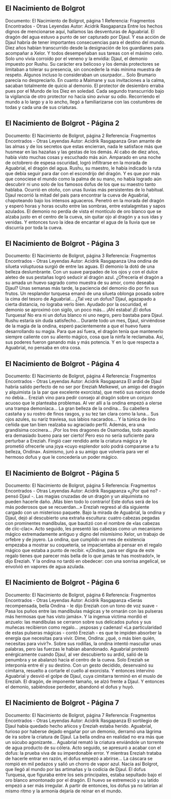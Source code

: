 ## El Nacimiento de Bolgrot
Documento: El Nacimiento de Bolgrot, página 1
Referencia: Fragmentos Encontrados - Otras Leyendas
Autor: Acidrik Rasgapanza
Entre los hechos dignos de mencionarse aquí, hallamos las desventuras de Aguabrial. El dragón del agua estuvo a punto de ser capturado por Djaul. Y esa acción de Djaul habría de tener importantes consecuencias para el destino del mundo.
Diez años habían transcurrido desde la designación de los guardianes para acompañar a Xelor. Y todos desempeñaban sus tareas con el máximo celo. Solo uno vivía corroído por el veneno y la envidia: Djaul, el demonio impuesto por Rushu. Su carácter era belicoso y los demás protectores se limitaban a tolerar su presencia, sin concederle la más mínima muestra de respeto. Algunos incluso lo consideraban un usurpador... Solo Brumario parecía no despreciarlo. En cuanto a Maimane y sus invitaciones a la calma, sacaban totalmente de quicio al demonio. El protector de desiembro erraba pues por el Mundo de los Diez en soledad. Cada segundo transcurrido bajo la vigilancia de otro protector no hacía sino avivar su odio. Recorriendo el mundo a lo largo y a lo ancho, llegó a familiarizarse con las costumbres de todas y cada una de sus criaturas.

## El Nacimiento de Bolgrot - Página 2
Documento: El Nacimiento de Bolgrot, página 2
Referencia: Fragmentos Encontrados - Otras Leyendas
Autor: Acidrik Rasgapanza
Gran amante de las almas y de los secretos que estas encierran, nada le satisface más que husmear en las hazañas y las gestas de los demás. Al cabo de diez años, había visto muchas cosas y escuchado más aún.
Amparado en una noche de octobrero de espesa oscuridad, logró infiltrarse en la morada de Aguabrial, el dragón del agua. Rushu, su maestro, le había indicado la ruta que debía seguir para dar con el escondrijo del dragón. Y es que por más que conociese el mundo como la palma de su mano, no había logrado aún descubrir ni uno solo de los famosos dofus de los que su maestro tanto hablaba.
Ocurrió en otoño, con unas lluvias más persistentes de lo habitual. Djaul recorrió la mitad del país para encontrar la cueva de Aguabrial, chapoteando bajo los intensos aguaceros. Penetró en la morada del dragón y esperó horas y horas oculto entre las sombras, entre estalagmitas y sapos azulados. El demonio no perdía de vista el montículo de oro blanco que se alzaba justo en el centro de la cueva, sin quitar ojo al dragón y a sus idas y venidas. Y entonces tuvo la idea de encantar el agua de la lluvia que se discurría por toda la cueva.

## El Nacimiento de Bolgrot - Página 3
Documento: El Nacimiento de Bolgrot, página 3
Referencia: Fragmentos Encontrados - Otras Leyendas
Autor: Acidrik Rasgapanza
Una ondina de silueta voluptuosa surgió de entre las aguas. El demonio la dotó de una belleza deslumbrante. Con un suave parpadeo de los ojos y con el dulce aleteo de sus pestañas logró seducir al dragón azul. ¿Ofrecería el dragón a su amada un huevo sagrado como muestra de su amor, como deseaba Djaul?
Unas semanas más tarde, la paciencia del demonio dio por fin sus frutos. Un resplandor turquesa emanó de una silueta oblonga posada sobre la cima del tesoro de Aguabrial... ¿Tal vez un dofus? Djaul, agazapado a cierta distancia, no lograba verlo bien. Ayudado por la oscuridad, el demonio se aproximó con sigilo, un poco más... ¡Ahí estaba! ¡El dofus Turquesa! No era ni un dofus blanco ni uno negro, pero bastaba para Djaul. Rushu estaría sin duda satisfecho...
Durante todo un mes, Djaul, sirviéndose de la magia de la ondina, esperó pacientemente a que el huevo fuera desarrollando su magia. Para que así fuera, el dragón tenía que mantenerlo siempre caliente con su aliento mágico, cosa que la ninfa le reclamaba. Así, sus poderes fueron ganando más y más potencia. Y en lo que respecta a Aguabrial, no pensaba en otra cosa.

## El Nacimiento de Bolgrot - Página 4
Documento: El Nacimiento de Bolgrot, página 4
Referencia: Fragmentos Encontrados - Otras Leyendas
Autor: Acidrik Rasgapanza
El ardid de Djaul habría salido perfecto de no ser por Ereziah Melkewel, un amigo del dragón y alquimista (a la par que excelente exorcista), que metió sus narices donde no debía...
Ereziah vino para pedir consejo al dragón sobre un conjuro acuoso que le planteaba problemas. Al ver allí a la ondina empezó a olerse una trampa demoníaca... La gran belleza de la ondina... Su cabellera castaña y su rostro de finos rasgos, y su tez tan clara como la luna... Sus ojos azules, su nariz traviesa, sus labios nacarados... Y la túnica de lino ceñida que tan bien realzaba su agraciado perfil. Además, era una grandísima cocinera... ¡Por los tres dragones de Osamodas, todo aquello era demasiado bueno para ser cierto! Pero eso no sería suficiente para perturbar a Ereziah. Fingió caer rendido ante la criatura mágica y le prometió ofrecerle una joya «cuyo esplendor solo podrá compararse a tu belleza, Ondina». Asimismo, juró a su amigo que volvería para ver el hermoso dofus y que le concedería un poder mágico.

## El Nacimiento de Bolgrot - Página 5
Documento: El Nacimiento de Bolgrot, página 5
Referencia: Fragmentos Encontrados - Otras Leyendas
Autor: Acidrik Rasgapanza
«¿Por qué no? - pensó Djaul -. Las magias cruzadas de un dragón y un alquimista no pueden hacerle daño. ¡Más bien todo lo contrario! Este dofus será de los más poderosos que se recuerdan...»
Ereziah regresó al día siguiente cargado con un misterioso paquete. Bajo la mirada de Aguabrial, la ondina y Djaul, dejó al descubierto una extraña escultura: cuatro cabezas pegadas con prominentes mandíbulas, que bautizó con el nombre de «las cabezas de clic-clac». Acto seguido, les presentó las cabezas como un mecanismo mágico extremadamente antiguo y digno del mismísimo Xelor, un trabajo de orfebre y de joyero. La ondina, que cumplido un mes de existencia empezaba a mostrar su coquetería, se impacientaba al pensar en el regalo mágico que estaba a punto de recibir.
«¡Ondina, para ser digna de este regalo tienes que parecer más bella de lo que jamás te has mostrado!», le dijo Ereziah.
Y la ondina no tardó en obedecer: con una sonrisa angelical, se envolvió en vapores de agua azulada.

## El Nacimiento de Bolgrot - Página 6
Documento: El Nacimiento de Bolgrot, página 6
Referencia: Fragmentos Encontrados - Otras Leyendas
Autor: Acidrik Rasgapanza
«Serás recompensada, bella Ondina - le dijo Ereziah con un tono de voz suave - Pasa los puños entre las mandíbulas mágicas y te ornarán con las pulseras más hermosas que has visto jamás». Y la ingenua víctima mordió el anzuelo: las mandíbulas se cerraron sobre sus delicados puños y sus muñecas recibieron como regalo... ¡esposas y cadenas!
«La particularidad de estas pulseras mágicas - contó Ereziah - es que te impiden absorber la energía que necesitas para vivir. Dime, Ondina: ¿qué, o más bien quién, necesitas para vivir?». Sobre sus rodillas, la ondina intentó mascullar unas palabras, pero las fuerzas le habían abandonado. Aguabrial protestó enérgicamente cuando Djaul, al ver descubierto su ardid, salió de la penumbra y se abalanzó hacia el centro de la cueva. Solo Ereziah se interponía entre él y su destino. Con un gesto decidido, desenvainó su cimitarra, resuelto a cortarle el cuello al exorcista. Y entonces intervino Aguabrial y desvió el golpe de Djaul, cuya cimitarra terminó en el muslo de Ereziah. El dragón, de imponente tamaño, se alzó frente a Djaul. Y entonces el demonio, sabiéndose perdedor, abandonó el dofus y huyó.

## El Nacimiento de Bolgrot - Página 7
Documento: El Nacimiento de Bolgrot, página 7
Referencia: Fragmentos Encontrados - Otras Leyendas
Autor: Acidrik Rasgapanza
El sortilegio de Djaul había quedado hecho añicos y Ereziah estaba herido. Aguabrial, furioso por haberse dejado engañar por un demonio, derramó una lágrima de ira sobre la criatura de Djaul. La bella ondina en realidad no era más que un súcubo agonizante... Aguabrial remató la criatura enviándole un torrente de agua producto de su cólera. Acto seguido, se apresuró a acabar con el dofus: la prueba viva de su imperdonable error. Y mientras Ereziah trataba de hacerle entrar en razón, el dofus empezó a abrirse... La cáscara se rompió en mil pedazos y salió un chorro de vapor azul. Nacía así Bolgrot, que llegó al mundo por las artimañas y la codicia de Djaul.
El dofus Turquesa, que figuraba entre los seis principales, estaba sepultado bajo el oro blanco amontonado por el dragón. El huevo se estremeció y su latido empezó a ser más irregular. A partir de entonces, los dofus ya no latirían al mismo ritmo y la armonía dejaría de reinar en el mundo.
